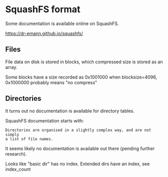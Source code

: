 # SquashFS format

Some documentation is available online on SquashFS.

https://dr-emann.github.io/squashfs/

## Files

File data on disk is stored in blocks, which compressed size is stored as an array.

Some blocks have a size recorded as 0x1001000 when blocksize=4096, 0x1000000 probably means "no compress"

## Directories

It turns out no documentation is available for directory tables.

SquashFS documentation starts with:

	Directories are organised in a slightly complex way, and are not simply
	a list of file names.

It seems likely no documentation is available out there (pending further research).

Looks like "basic dir" has no index. Extended dirs have an index, see index_count
